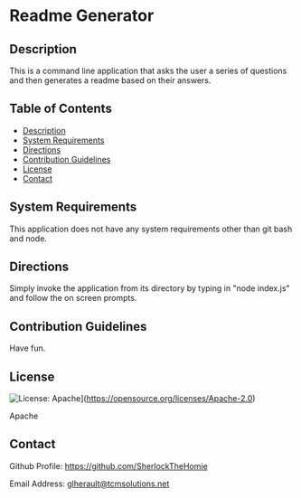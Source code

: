 
Readme Generator
========

  ## Description

This is a command line application that asks the user a series of questions and then generates a readme based on their answers.

  ## Table of Contents

  - [Description](#description)
  - [System Requirements](#systemreqs)
  - [Directions](#directions)
  - [Contribution Guidelines](#conguide)
  - [License](#license)
  - [Contact](#user)

  ## System Requirements

This application does not have any system requirements other than git bash and node.

  ## Directions

Simply invoke the application from its directory by typing in "node index.js" and follow the on screen prompts.

  ## Contribution Guidelines

Have fun.

  ## License

![License: Apache](https://img.shields.io/badge/License-Apache_2.0-blue.svg)](https://opensource.org/licenses/Apache-2.0)
  
Apache


  ## Contact

Github Profile: https://github.com/SherlockTheHomie

Email Address: glherault@tcmsolutions.net

